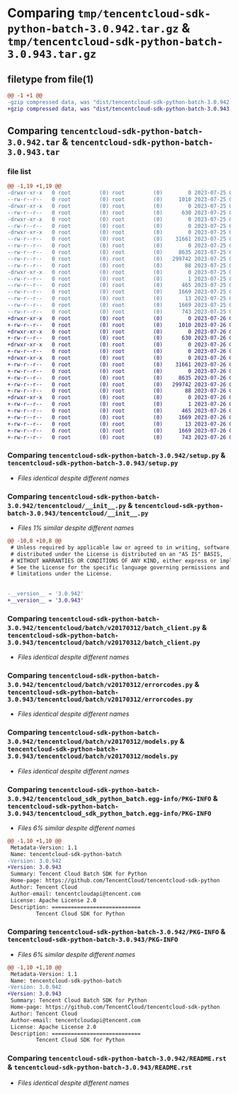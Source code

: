 # Comparing `tmp/tencentcloud-sdk-python-batch-3.0.942.tar.gz` & `tmp/tencentcloud-sdk-python-batch-3.0.943.tar.gz`

## filetype from file(1)

```diff
@@ -1 +1 @@
-gzip compressed data, was "dist/tencentcloud-sdk-python-batch-3.0.942.tar", last modified: Tue Jul 25 04:11:17 2023, max compression
+gzip compressed data, was "dist/tencentcloud-sdk-python-batch-3.0.943.tar", last modified: Wed Jul 26 00:31:08 2023, max compression
```

## Comparing `tencentcloud-sdk-python-batch-3.0.942.tar` & `tencentcloud-sdk-python-batch-3.0.943.tar`

### file list

```diff
@@ -1,19 +1,19 @@
-drwxr-xr-x   0 root         (0) root         (0)        0 2023-07-25 04:11:17.000000 tencentcloud-sdk-python-batch-3.0.942/
--rw-r--r--   0 root         (0) root         (0)     1010 2023-07-25 04:11:17.000000 tencentcloud-sdk-python-batch-3.0.942/setup.py
-drwxr-xr-x   0 root         (0) root         (0)        0 2023-07-25 04:11:17.000000 tencentcloud-sdk-python-batch-3.0.942/tencentcloud/
--rw-r--r--   0 root         (0) root         (0)      630 2023-07-25 04:11:17.000000 tencentcloud-sdk-python-batch-3.0.942/tencentcloud/__init__.py
-drwxr-xr-x   0 root         (0) root         (0)        0 2023-07-25 04:11:17.000000 tencentcloud-sdk-python-batch-3.0.942/tencentcloud/batch/
--rw-r--r--   0 root         (0) root         (0)        0 2023-07-25 04:11:17.000000 tencentcloud-sdk-python-batch-3.0.942/tencentcloud/batch/__init__.py
-drwxr-xr-x   0 root         (0) root         (0)        0 2023-07-25 04:11:17.000000 tencentcloud-sdk-python-batch-3.0.942/tencentcloud/batch/v20170312/
--rw-r--r--   0 root         (0) root         (0)    31661 2023-07-25 04:11:17.000000 tencentcloud-sdk-python-batch-3.0.942/tencentcloud/batch/v20170312/batch_client.py
--rw-r--r--   0 root         (0) root         (0)        0 2023-07-25 04:11:17.000000 tencentcloud-sdk-python-batch-3.0.942/tencentcloud/batch/v20170312/__init__.py
--rw-r--r--   0 root         (0) root         (0)     8635 2023-07-25 04:11:17.000000 tencentcloud-sdk-python-batch-3.0.942/tencentcloud/batch/v20170312/errorcodes.py
--rw-r--r--   0 root         (0) root         (0)   299742 2023-07-25 04:11:17.000000 tencentcloud-sdk-python-batch-3.0.942/tencentcloud/batch/v20170312/models.py
--rw-r--r--   0 root         (0) root         (0)       88 2023-07-25 04:11:17.000000 tencentcloud-sdk-python-batch-3.0.942/setup.cfg
-drwxr-xr-x   0 root         (0) root         (0)        0 2023-07-25 04:11:17.000000 tencentcloud-sdk-python-batch-3.0.942/tencentcloud_sdk_python_batch.egg-info/
--rw-r--r--   0 root         (0) root         (0)        1 2023-07-25 04:11:17.000000 tencentcloud-sdk-python-batch-3.0.942/tencentcloud_sdk_python_batch.egg-info/dependency_links.txt
--rw-r--r--   0 root         (0) root         (0)      465 2023-07-25 04:11:17.000000 tencentcloud-sdk-python-batch-3.0.942/tencentcloud_sdk_python_batch.egg-info/SOURCES.txt
--rw-r--r--   0 root         (0) root         (0)     1669 2023-07-25 04:11:17.000000 tencentcloud-sdk-python-batch-3.0.942/tencentcloud_sdk_python_batch.egg-info/PKG-INFO
--rw-r--r--   0 root         (0) root         (0)       13 2023-07-25 04:11:17.000000 tencentcloud-sdk-python-batch-3.0.942/tencentcloud_sdk_python_batch.egg-info/top_level.txt
--rw-r--r--   0 root         (0) root         (0)     1669 2023-07-25 04:11:17.000000 tencentcloud-sdk-python-batch-3.0.942/PKG-INFO
--rw-r--r--   0 root         (0) root         (0)      743 2023-07-25 04:11:17.000000 tencentcloud-sdk-python-batch-3.0.942/README.rst
+drwxr-xr-x   0 root         (0) root         (0)        0 2023-07-26 00:31:08.000000 tencentcloud-sdk-python-batch-3.0.943/
+-rw-r--r--   0 root         (0) root         (0)     1010 2023-07-26 00:31:08.000000 tencentcloud-sdk-python-batch-3.0.943/setup.py
+drwxr-xr-x   0 root         (0) root         (0)        0 2023-07-26 00:31:08.000000 tencentcloud-sdk-python-batch-3.0.943/tencentcloud/
+-rw-r--r--   0 root         (0) root         (0)      630 2023-07-26 00:31:08.000000 tencentcloud-sdk-python-batch-3.0.943/tencentcloud/__init__.py
+drwxr-xr-x   0 root         (0) root         (0)        0 2023-07-26 00:31:08.000000 tencentcloud-sdk-python-batch-3.0.943/tencentcloud/batch/
+-rw-r--r--   0 root         (0) root         (0)        0 2023-07-26 00:31:08.000000 tencentcloud-sdk-python-batch-3.0.943/tencentcloud/batch/__init__.py
+drwxr-xr-x   0 root         (0) root         (0)        0 2023-07-26 00:31:08.000000 tencentcloud-sdk-python-batch-3.0.943/tencentcloud/batch/v20170312/
+-rw-r--r--   0 root         (0) root         (0)    31661 2023-07-26 00:31:08.000000 tencentcloud-sdk-python-batch-3.0.943/tencentcloud/batch/v20170312/batch_client.py
+-rw-r--r--   0 root         (0) root         (0)        0 2023-07-26 00:31:08.000000 tencentcloud-sdk-python-batch-3.0.943/tencentcloud/batch/v20170312/__init__.py
+-rw-r--r--   0 root         (0) root         (0)     8635 2023-07-26 00:31:08.000000 tencentcloud-sdk-python-batch-3.0.943/tencentcloud/batch/v20170312/errorcodes.py
+-rw-r--r--   0 root         (0) root         (0)   299742 2023-07-26 00:31:08.000000 tencentcloud-sdk-python-batch-3.0.943/tencentcloud/batch/v20170312/models.py
+-rw-r--r--   0 root         (0) root         (0)       88 2023-07-26 00:31:08.000000 tencentcloud-sdk-python-batch-3.0.943/setup.cfg
+drwxr-xr-x   0 root         (0) root         (0)        0 2023-07-26 00:31:08.000000 tencentcloud-sdk-python-batch-3.0.943/tencentcloud_sdk_python_batch.egg-info/
+-rw-r--r--   0 root         (0) root         (0)        1 2023-07-26 00:31:08.000000 tencentcloud-sdk-python-batch-3.0.943/tencentcloud_sdk_python_batch.egg-info/dependency_links.txt
+-rw-r--r--   0 root         (0) root         (0)      465 2023-07-26 00:31:08.000000 tencentcloud-sdk-python-batch-3.0.943/tencentcloud_sdk_python_batch.egg-info/SOURCES.txt
+-rw-r--r--   0 root         (0) root         (0)     1669 2023-07-26 00:31:08.000000 tencentcloud-sdk-python-batch-3.0.943/tencentcloud_sdk_python_batch.egg-info/PKG-INFO
+-rw-r--r--   0 root         (0) root         (0)       13 2023-07-26 00:31:08.000000 tencentcloud-sdk-python-batch-3.0.943/tencentcloud_sdk_python_batch.egg-info/top_level.txt
+-rw-r--r--   0 root         (0) root         (0)     1669 2023-07-26 00:31:08.000000 tencentcloud-sdk-python-batch-3.0.943/PKG-INFO
+-rw-r--r--   0 root         (0) root         (0)      743 2023-07-26 00:31:08.000000 tencentcloud-sdk-python-batch-3.0.943/README.rst
```

### Comparing `tencentcloud-sdk-python-batch-3.0.942/setup.py` & `tencentcloud-sdk-python-batch-3.0.943/setup.py`

 * *Files identical despite different names*

### Comparing `tencentcloud-sdk-python-batch-3.0.942/tencentcloud/__init__.py` & `tencentcloud-sdk-python-batch-3.0.943/tencentcloud/__init__.py`

 * *Files 1% similar despite different names*

```diff
@@ -10,8 +10,8 @@
 # Unless required by applicable law or agreed to in writing, software
 # distributed under the License is distributed on an "AS IS" BASIS,
 # WITHOUT WARRANTIES OR CONDITIONS OF ANY KIND, either express or implied.
 # See the License for the specific language governing permissions and
 # limitations under the License.
 
 
-__version__ = '3.0.942'
+__version__ = '3.0.943'
```

### Comparing `tencentcloud-sdk-python-batch-3.0.942/tencentcloud/batch/v20170312/batch_client.py` & `tencentcloud-sdk-python-batch-3.0.943/tencentcloud/batch/v20170312/batch_client.py`

 * *Files identical despite different names*

### Comparing `tencentcloud-sdk-python-batch-3.0.942/tencentcloud/batch/v20170312/errorcodes.py` & `tencentcloud-sdk-python-batch-3.0.943/tencentcloud/batch/v20170312/errorcodes.py`

 * *Files identical despite different names*

### Comparing `tencentcloud-sdk-python-batch-3.0.942/tencentcloud/batch/v20170312/models.py` & `tencentcloud-sdk-python-batch-3.0.943/tencentcloud/batch/v20170312/models.py`

 * *Files identical despite different names*

### Comparing `tencentcloud-sdk-python-batch-3.0.942/tencentcloud_sdk_python_batch.egg-info/PKG-INFO` & `tencentcloud-sdk-python-batch-3.0.943/tencentcloud_sdk_python_batch.egg-info/PKG-INFO`

 * *Files 6% similar despite different names*

```diff
@@ -1,10 +1,10 @@
 Metadata-Version: 1.1
 Name: tencentcloud-sdk-python-batch
-Version: 3.0.942
+Version: 3.0.943
 Summary: Tencent Cloud Batch SDK for Python
 Home-page: https://github.com/TencentCloud/tencentcloud-sdk-python
 Author: Tencent Cloud
 Author-email: tencentcloudapi@tencent.com
 License: Apache License 2.0
 Description: ============================
         Tencent Cloud SDK for Python
```

### Comparing `tencentcloud-sdk-python-batch-3.0.942/PKG-INFO` & `tencentcloud-sdk-python-batch-3.0.943/PKG-INFO`

 * *Files 6% similar despite different names*

```diff
@@ -1,10 +1,10 @@
 Metadata-Version: 1.1
 Name: tencentcloud-sdk-python-batch
-Version: 3.0.942
+Version: 3.0.943
 Summary: Tencent Cloud Batch SDK for Python
 Home-page: https://github.com/TencentCloud/tencentcloud-sdk-python
 Author: Tencent Cloud
 Author-email: tencentcloudapi@tencent.com
 License: Apache License 2.0
 Description: ============================
         Tencent Cloud SDK for Python
```

### Comparing `tencentcloud-sdk-python-batch-3.0.942/README.rst` & `tencentcloud-sdk-python-batch-3.0.943/README.rst`

 * *Files identical despite different names*

